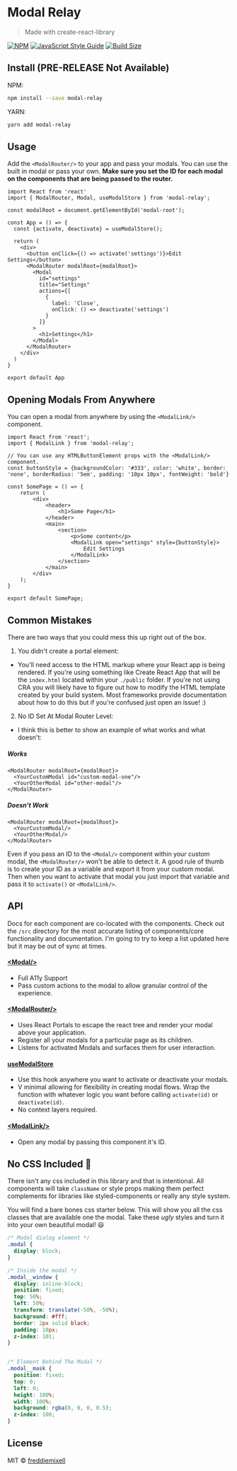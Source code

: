 # Modal Relay

> Made with create-react-library

[![NPM](https://img.shields.io/npm/v/modal-relay.svg)](https://www.npmjs.com/package/modal-relay)
[![JavaScript Style Guide](https://img.shields.io/badge/code_style-standard-brightgreen.svg)](https://standardjs.com)
[![Build Size](https://img.shields.io/bundlephobia/minzip/modal-relay?label=bundle%20size&style=flat&colorA=000000&colorB=000000)](https://bundlephobia.com/result?p=modal-relay)

## Install (PRE-RELEASE Not Available)
NPM:
```bash
npm install --save modal-relay
```
YARN:
```bash
yarn add modal-relay
```

## Usage
Add the `<ModalRouter/>` to your app and pass your modals. You can use the built in modal or pass your own. **Make sure you set the ID for each modal on the components that are being passed to the router.**
 
```tsx
import React from 'react'
import { ModalRouter, Modal, useModalStore } from 'modal-relay';

const modalRoot = document.getElementById('modal-root');

const App = () => {
  const {activate, deactivate} = useModalStore();

  return (
    <div>
      <button onClick={() => activate('settings')}>Edit Settings</button>
      <ModalRouter modalRoot={modalRoot}>
        <Modal
          id="settings"
          title="Settings"
          actions={[
            {
              label: 'Close',
              onClick: () => deactivate('settings')
            }
          ]}
        >
          <h1>Settings</h1>
        </Modal>
      </ModalRouter>
    </div>
  )
}

export default App
```

## Opening Modals From Anywhere
You can open a modal from anywhere by using the `<ModalLink/>` component.

```tsx
import React from 'react';
import { ModalLink } from 'modal-relay';

// You can use any HTMLButtonElement props with the <ModalLink/> component.
const buttonStyle = {backgroundColor: '#333', color: 'white', border: 'none', borderRadius: '5em', padding: '10px 10px', fontWeight: 'bold'}

const SomePage = () => {
    return (
        <div>
            <header>
                <h1>Some Page</h1>
            </header>
            <main>
                <section>
                    <p>Some content</p>
                    <ModalLink open="settings" style={buttonStyle}>
                        Edit Settings
                    </ModalLink>
                </section>
            </main>
        </div>
    );
}

export default SomePage;
```

## Common Mistakes
There are two ways that you could mess this up right out of the box.

1. You didn't create a portal element:
  - You'll need access to the HTML markup where your React app is being rendered. If you're using something like Create React App that will be the `index.html` located within your `./public` folder. If you're not using CRA you will likely have to figure out how to modify the HTML template created by your build system. Most frameworks provide documentation about how to do this but if you're confused just open an issue! :)
2. No ID Set At Modal Router Level:
  - I think this is better to show an example of what works and what doesn't:

##### Works
```tsx
<ModalRouter modalRoot={modalRoot}>
  <YourCustomModal id="custom-modal-one"/>
  <YourOtherModal id="other-modal"/>
</ModalRouter>
```

##### Doesn't Work
```tsx
<ModalRouter modalRoot={modalRoot}>
  <YourCustomModal/>
  <YourOtherModal/>
</ModalRouter>
```
Even if you pass an ID to the `<Modal/>` component within your custom modal, the `<ModalRouter/>` won't be able to detect it. A good rule of thumb is to create your ID as a variable and export it from your custom modal. Then when you want to activate that modal you just import that variable and pass it to `activate()` or `<ModalLink/>`.

## API
Docs for each component are co-located with the components. Check out the `/src` directory for the most accurate listing of components/core functionality and documentation. I'm going to try to keep a list updated here but it may be out of sync at times.

#### [<Modal\/>](https://github.com/freddiemixell/modal-relay/src/components/README.md)
- Full A11y Support
- Pass custom actions to the modal to allow granular control of the experience.

#### [<ModalRouter\/>](https://github.com/freddiemixell/modal-relay/src/components/README.md)
- Uses React Portals to escape the react tree and render your modal above your application.
- Register all your modals for a particular page as its children.
- Listens for activated Modals and surfaces them for user interaction.

#### [useModalStore](https://github.com/freddiemixell/modal-relay/src/components/README.md)
- Use this hook anywhere you want to activate or deactivate your modals.
- V minimal allowing for flexibility in creating modal flows. Wrap the function with whatever logic you want before calling `activate(id)` or `deactivate(id)`.
- No context layers required.

#### [<ModalLink\/>](https://github.com/freddiemixell/modal-relay/src/components/README.md)
- Open any modal by passing this component it's ID.

## No CSS Included 🚫
There isn't any css included in this library and that is intentional. All components will take `className` or style props making them perfect complements for libraries like styled-components or really any style system.

You will find a bare bones css starter below. This will show you all the css classes that are available one the modal. Take these *ugly* styles and turn it into your own beautiful modal! 😃

```css
/* Modal dialog element */
.modal {
  display: block;
}

/* Inside the modal */
.modal__window {
  display: inline-block;
  position: fixed;
  top: 50%;
  left: 50%;
  transform: translate(-50%, -50%);
  background: #fff;
  border: 2px solid black;
  padding: 18px;
  z-index: 101;
}


/* Element Behind The Modal */
.modal__mask {
  position: fixed;
  top: 0;
  left: 0;
  height: 100%;
  width: 100%;
  background: rgba(0, 0, 0, 0.5);
  z-index: 100;
}
```

## License

MIT © [freddiemixell](https://github.com/freddiemixell/modal-relay/LICENSE)
